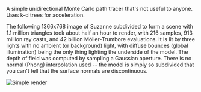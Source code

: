 A simple unidirectional Monte Carlo path tracer that's not useful to anyone.
Uses k-d trees for acceleration.

The following 1366x768 image of Suzanne subdivided to form a scene with 1.1 million triangles took about half an hour to render, with 216 samples, 913 million ray casts, and 42 billion Möller-Trumbore evaluations.
It is lit by three lights with no ambient (or background) light, with diffuse bounces (global illumination) being the only thing lighting the underside of the model.
The depth of field was computed by sampling a Gaussian aperture.
There is no normal (Phong) interpolation used -- the model is simply so subdivided that you can't tell that the surface normals are discontinuous.

![Simple render](https://raw.githubusercontent.com/petersn/path-tracing/master/demos/dof_passes216.png)


